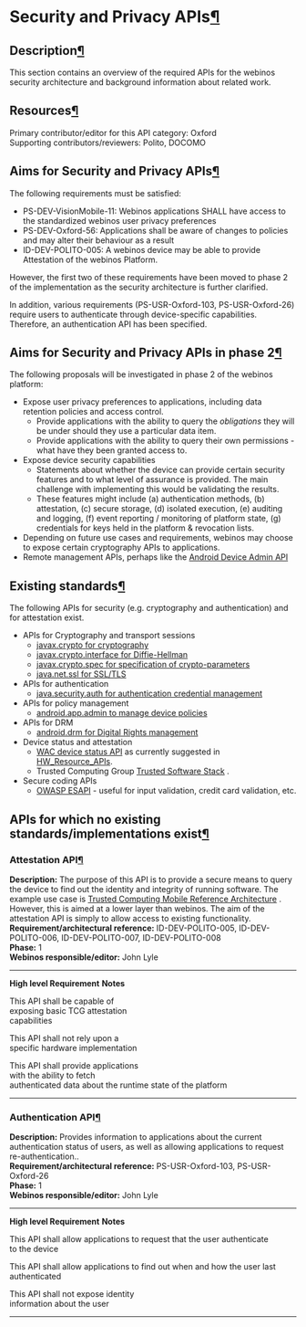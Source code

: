 Security and Privacy APIs[¶](#Security-and-Privacy-APIs)
========================================================

Description[¶](#Description)
----------------------------

This section contains an overview of the required APIs for the webinos
security architecture and background information about related work.

Resources[¶](#Resources)
------------------------

Primary contributor/editor for this API category: Oxford\
Supporting contributors/reviewers: Polito, DOCOMO

Aims for Security and Privacy APIs[¶](#Aims-for-Security-and-Privacy-APIs)
--------------------------------------------------------------------------

The following requirements must be satisfied:

-   PS-DEV-VisionMobile-11: Webinos applications SHALL have access to
    the standardized webinos user privacy preferences
-   PS-DEV-Oxford-56: Applications shall be aware of changes to policies
    and may alter their behaviour as a result
-   ID-DEV-POLITO-005: A webinos device may be able to provide
    Attestation of the webinos Platform.

However, the first two of these requirements have been moved to phase 2
of the implementation as the security architecture is further clarified.

In addition, various requirements (PS-USR-Oxford-103, PS-USR-Oxford-26)
require users to authenticate through device-specific capabilities.
Therefore, an authentication API has been specified.

Aims for Security and Privacy APIs in phase 2[¶](#Aims-for-Security-and-Privacy-APIs-in-phase-2)
------------------------------------------------------------------------------------------------

The following proposals will be investigated in phase 2 of the webinos
platform:

-   Expose user privacy preferences to applications, including data
    retention policies and access control.
    -   Provide applications with the ability to query the *obligations*
        they will be under should they use a particular data item.
    -   Provide applications with the ability to query their own
        permissions - what have they been granted access to.
-   Expose device security capabilities
    -   Statements about whether the device can provide certain security
        features and to what level of assurance is provided. The main
        challenge with implementing this would be validating the
        results.
    -   These features might include (a) authentication methods, (b)
        attestation, (c) secure storage, (d) isolated execution, (e)
        auditing and logging, (f) event reporting / monitoring of
        platform state, (g) credentials for keys held in the platform &
        revocation lists.
-   Depending on future use cases and requirements, webinos may choose
    to expose certain cryptography APIs to applications.
-   Remote management APIs, perhaps like the [Android Device Admin
    API](http://developer.android.com/guide/topics/admin/device-admin.html)

Existing standards[¶](#Existing-standards)
------------------------------------------

The following APIs for security (e.g. cryptography and authentication)
and for attestation exist.

-   APIs for Cryptography and transport sessions
    -   [javax.crypto for
        cryptography](http://developer.android.com/reference/javax/crypto/package-summary.html)
    -   [javax.crypto.interface for
        Diffie-Hellman](http://developer.android.com/reference/javax/crypto/interfaces/package-summary.html)
    -   [javax.crypto.spec for specification of
        crypto-parameters](http://developer.android.com/reference/javax/crypto/spec/package-summary.html "e.g., the key")
    -   [java.net.ssl for
        SSL/TLS](http://developer.android.com/reference/javax/net/ssl/package-summary.html)
-   APIs for authentication
    -   [java.security.auth for authentication credential
        management](http://developer.android.com/reference/javax/net/ssl/package-summary.html)
-   APIs for policy management
    -   [android.app.admin to manage device
        policies](http://developer.android.com/reference/javax/net/ssl/package-summary.html)
-   APIs for DRM
    -   [android.drm for Digital Rights
        management](http://developer.android.com/reference/android/drm/package-summary.html)
-   Device status and attestation
    -   [WAC device status
        API](http://specs.wacapps.net/wac2_0/feb2011/deviceapis/devicestatus.html)
        as currently suggested in [HW\_Resource\_APIs](.html).
    -   Trusted Computing Group [Trusted Software
        Stack](http://www.trustedcomputinggroup.org/resources/tcg_software_stack_tss_specification)
        .
-   Secure coding APIs
    -   [OWASP
        ESAPI](http://www.owasp.org/index.php/ESAPI#tab=Downloads) -
        useful for input validation, credit card validation, etc.

APIs for which no existing standards/implementations exist[¶](#APIs-for-which-no-existing-standardsimplementations-exist)
-------------------------------------------------------------------------------------------------------------------------

### Attestation API[¶](#Attestation-API)

**Description:** The purpose of this API is to provide a secure means to
query the device to find out the identity and integrity of running
software. The example use case is [Trusted Computing Mobile Reference
Architecture](http://www.trustedcomputinggroup.org/resources/mobile_phone_work_group_mobile_reference_architecture)
. However, this is aimed at a lower layer than webinos. The aim of the
attestation API is simply to allow access to existing functionality.\
**Requirement/architectural reference:** ID-DEV-POLITO-005,
ID-DEV-POLITO-006, ID-DEV-POLITO-007, ID-DEV-POLITO-008\
**Phase:** 1\
**Webinos responsible/editor:** John Lyle

  ------------------------------------ ------------------------------------
  **High level Requirement**           **Notes**

  This API shall be capable of         
  exposing basic TCG attestation       
  capabilities                         

  This API shall not rely upon a       
  specific hardware implementation     

  This API shall provide applications  
  with the ability to fetch            
  authenticated data about the runtime 
  state of the platform                
  ------------------------------------ ------------------------------------

### Authentication API[¶](#Authentication-API)

**Description:** Provides information to applications about the current
authentication status of users, as well as allowing applications to
request re-authentication..\
**Requirement/architectural reference:** PS-USR-Oxford-103,
PS-USR-Oxford-26\
**Phase:** 1\
**Webinos responsible/editor:** John Lyle

  ------------------------------------ ------------------------------------
  **High level Requirement**           **Notes**

  This API shall allow applications to 
  request that the user authenticate   
  to the device                        

  This API shall allow applications to 
  find out when and how the user last  
  authenticated                        

  This API shall not expose identity   
  information about the user           
  ------------------------------------ ------------------------------------


